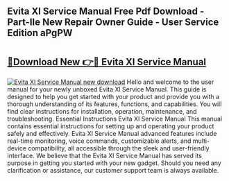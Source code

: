 ## Evita Xl Service Manual Free Pdf Download - Part-IIe New Repair Owner Guide - User Service Edition aPgPW

# <h2><a href="http://bc51792.oget.top/?id=Evita+Xl+Service+Manual">🔗Download New 👉🔴 Evita Xl Service Manual</a></h2>

[![Evita Xl Service Manual new download](https://i.imgur.com/5g1atiW.png)](http://bc51792.oget.top/?id=Evita+Xl+Service+Manual)
Hello and welcome to the user manual for your newly unboxed Evita Xl Service Manual. This guide is designed to help you get started with your product and provide you with a thorough understanding of its features, functions, and capabilities. You will find clear instructions for installation, operation, maintenance, and troubleshooting. Essential Instructions Evita Xl Service Manual This manual contains essential instructions for setting up and operating your product safely and effectively. Evita Xl Service Manual advanced features include real-time monitoring, voice commands, customizable alerts, and multi-device compatibility, all accessible through the sleek and user-friendly interface. We believe that the Evita Xl Service Manual has served its purpose in getting you started with your new gadget. Should you need any clarification or assistance, our customer support team is always available.
